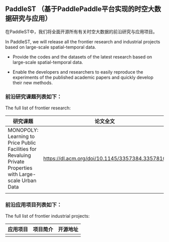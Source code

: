 ## PaddleST （基于PaddlePaddle平台实现的时空大数据研究与应用）

在PaddleST中，我们将全面开源所有有关时空大数据的前沿研究与应用项目。

In PaddleST, we will release all the frontier research and industrial projects based on large-scale spatial-temporal data.

- Provide the codes and the datasets of the latest research based on large-scale spatial-temporal data.

- Enable the developers and researchers to easily reproduce the experiments of the published academic papers and quickly develop their new methods.

### 前沿研究课题列表如下：

The full list of frontier research:

|研究课题|论文全文|开源地址|
|----|----|----|
|MONOPOLY: Learning to Price Public Facilities for Revaluing Private Properties with Large-scale Urban Data|https://dl.acm.org/doi/10.1145/3357384.3357810|https://github.com/PaddlePaddle/models/tree/develop/PaddleST/Research/CIKM2019-MONOPOLY|
|||

### 前沿应用项目列表如下：

The full list of frontier industrial projects:

|应用项目|项目简介|开源地址|
|----|----|----|
||||


